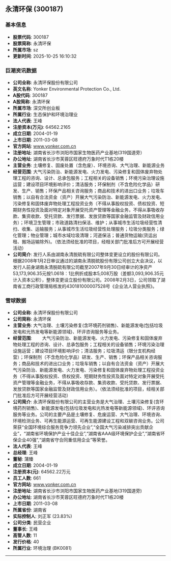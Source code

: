 ## 永清环保 (300187)

### 基本信息

- **股票代码**: 300187
- **股票简称**: 永清环保
- **所属市场**: sz
- **更新时间**: 2025-10-25 16:10:32

### 巨潮资讯数据

- **公司全称**: 永清环保股份有限公司
- **英文名称**: Yonker Environmental Protection Co., Ltd.
- **A股代码**: 300187
- **A股简称**: 永清环保
- **所属市场**: 深交所创业板
- **所属行业**: 生态保护和环境治理业
- **法人代表**: 王峰
- **注册资本(万元)**: 64562.2165
- **成立日期**: 2004-01-19
- **上市日期**: 2011-03-08
- **官方网站**: www.yonker.com.cn
- **注册地址**: 湖南省长沙市浏阳市国家生物医药产业基地(319国道旁）
- **办公地址**: 湖南省长沙市芙蓉区旺德府万象时代T1栋20楼
- **主营业务**: 土壤修复、固废处置（含危废）、环境咨询、大气治理、新能源业务
- **经营范围**: 大气污染防治、新能源发电、火力发电、污染修复和固体废弃物处理工程的咨询、设计、总承包服务；工程相关的设备销售；环境污染治理设施运营；建设项目环境影响评价；清洁服务；环保制剂（不含危险化学品）研发、生产、销售；环保产品相关咨询服务；商品和技术的进出口业务；垃圾车销售；以自有合法资金（资产）开展大气污染防治、新能源发电、火力发电、污染修复和固体废弃物处理工程投资业务（不得从事股权投资、债权投资、短期财务性投资及面对特定对象开展受托资产管理等金融业务，不得从事吸收存款、集资收款、受托贷款、发行票据、发放贷款等国家金融监管及财政信用业务）；环境卫生管理；市政道路清扫保洁、维护；从事城市生活垃圾经营性清扫、收集、运输服务；从事城市生活垃圾经营性处理服务；垃圾分类服务；绿化管理；物业管理；城市水域垃圾清理；河道保洁；普通货物运输(货运出租、搬场运输除外)。（依法须经批准的项目，经相关部门批准后方可开展经营活动）
- **公司简介**: 发行人系由湖南永清脱硫有限公司整体变更设立的股份有限公司。根据2008年1月2日审议通过的湖南永清脱硫股份有限公司创立大会决议，以发行人前身湖南永清脱硫有限公司截至2007年9月30日经审计的净资产53,173,906.35元按1.0618︰1比例折成股本5,008万股（差额3,093,906.35元计入资本公积），整体变更设立股份有限公司。2008年2月3日，公司领取了湖南省工商行政管理局核发的430181000007528号《企业法人营业执照》。

### 雪球数据

- **公司全称**: 永清环保股份有限公司
- **公司简称**: 永清环保
- **主营业务**: 大气治理、土壤污染修复(含环境药剂销售)、新能源发电(包括垃圾发电和光热发电等新能源领域)、环评咨询服务等业务。
- **经营范围**: 　　大气污染防治、新能源发电、火力发电、污染修复和固体废弃物处理工程的咨询、设计、总承包服务；工程相关的设备销售；环境污染治理设施运营；建设项目环境影响评价；清洁服务；垃圾清运（限分支机构经营）；环保制剂（不含危险化学品）研发、生产、销售；环保产品相关咨询服务；商品和技术的进出口业务；垃圾车销售；以自有合法资金（资产）开展大气污染防治、新能源发电、火力发电、污染修复和固体废弃物处理工程投资业务（不得从事股权投资、债权投资、短期财务性投资及面对特定对象开展受托资产管理等金融业务，不得从事吸收存款、集资收款、受托贷款、发行票据、发放贷款等国家金融监管及财政信用业务）。（依法须经批准的项目，经相关部门批准后方可开展经营活动）
- **公司简介**: 永清环保股份有限公司的主营业务是大气治理、土壤污染修复(含环境药剂销售)、新能源发电(包括垃圾发电和光热发电等新能源领域)、环评咨询服务等业务。公司的主要产品是土壤修复、危废运营、大气治理、环境咨询、环境检测业务、可再生能源运营、可再生能源建设工程和双碳咨询业务。公司荣获“全国环境综合服务竞争力领先企业”,“全国大气污染减排突出贡献企业”，“湖南省环境保护产业十佳企业”,“湖南省AAA级环境保护企业”,“湖南省环保企业40强”,“湖南省守合同重信用企业”等荣誉。
- **法人代表**: 王峰
- **总经理**: 王峰
- **董秘**: 蒲臻
- **成立日期**: 2004-01-19
- **注册资本(元)**: 64562.22万元
- **员工人数**: 661
- **官方网站**: www.yonker.com.cn
- **注册地址**: 湖南省长沙市浏阳市国家生物医药产业基地(319国道旁)
- **办公地址**: 湖南省长沙市芙蓉区旺德府万象时代T1栋20楼
- **上市日期**: 2011-03-08
- **所属省份**: 湖南省
- **实际控制人**: 刘正军 (23.83%)
- **公司分类**: 民营企业
- **董事长**: 王峰
- **高管人数**: 11
- **发行价格**: 40
- **所属行业**: 环境治理 (BK0081)

---